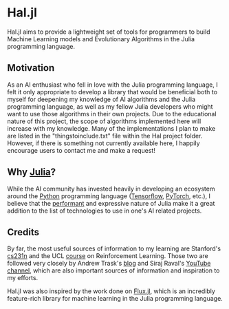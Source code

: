 # Hal.jl

Hal.jl aims to provide a lightweight set of tools for programmers to build Machine Learning models and Evolutionary Algorithms in the Julia programming language.

## Motivation

As an AI enthusiast who fell in love with the Julia programming language, I felt it only appropriate to develop a library that would be beneficial both to myself for deepening my knowledge of AI algorithms and the Julia programming language, as well as my fellow Julia developers who might want to use those algorithms in their own projects. Due to the educational nature of this project, the scope of algorithms implemented here will increase with my knowledge. Many of the implementations I plan to make are listed in the "thingstoinclude.txt" file within the Hal project folder. However, if there is something not currently available here, I happily encourage users to contact me and make a request!


## Why [Julia](https://julialang.org/)?

While the AI community has invested heavily in developing an ecosystem around the [Python](https://www.python.org/) programming language ([Tensorflow](https://www.tensorflow.org/), [PyTorch](https://pytorch.org/), etc.), I believe that the [performant](https://julialang.org/benchmarks/) and expressive nature of Julia make it a great addition to the list of technologies to use in one's AI related projects.

## Credits

By far, the most useful sources of information to my learning are Stanford's [cs231n](http://cs231n.stanford.edu/) and the UCL [course](http://www0.cs.ucl.ac.uk/staff/d.silver/web/Teaching.html) on Reinforcement Learning. Those two are followed very closely by Andrew Trask's [blog](https://iamtrask.github.io/) and Siraj Raval's [YouTube channel](https://www.youtube.com/channel/UCWN3xxRkmTPmbKwht9FuE5A/featured), which are also important sources of information and inspiration to my efforts.

Hal.jl was also inspired by the work done on [Flux.jl](http://fluxml.ai/), which is an incredibly feature-rich library for machine learning in the Julia programming language.


